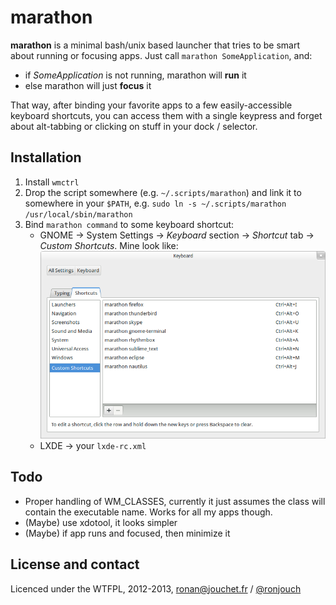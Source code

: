 marathon
========

**marathon** is a minimal bash/unix based launcher that tries to be smart about running or focusing apps. Just call `marathon SomeApplication`, and:

* if *SomeApplication* is not running, marathon will **run** it
* else marathon will just **focus** it

That way, after binding your favorite apps to a few easily-accessible keyboard shortcuts, you can access them with a single keypress and forget about alt-tabbing or clicking on stuff in your dock / selector.

Installation
------------

1. Install `wmctrl`
2. Drop the script somewhere (e.g. `~/.scripts/marathon`) and link it to somewhere in your `$PATH`, e.g. `sudo ln -s ~/.scripts/marathon /usr/local/sbin/marathon`
3. Bind `marathon command` to some keyboard shortcut:
    * GNOME → System Settings → *Keyboard* section → *Shortcut* tab → *Custom Shortcuts*. Mine look like:  
    ![GNOME Keyboard Settings screenshot](gnome-keyboard-settings-screenshot.png)
    * LXDE → your `lxde-rc.xml`

Todo
----

* Proper handling of WM_CLASSES, currently it just assumes the class will contain the executable name. Works for all my apps though.
* (Maybe) use xdotool, it looks simpler
* (Maybe) if app runs and focused, then minimize it

License and contact
-------------------

Licenced under the WTFPL, 2012-2013, [ronan@jouchet.fr](mailto:ronan@jouchet.fr) / [@ronjouch](https://twitter.com/ronjouch)